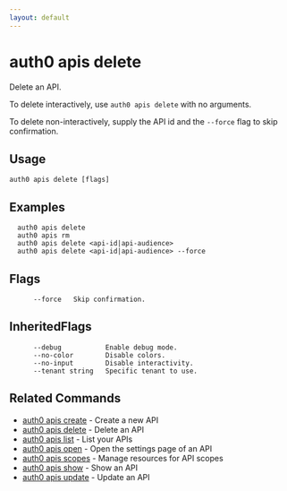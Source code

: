 ```yaml
---
layout: default
---
```

# auth0 apis delete

Delete an API.

To delete interactively, use `auth0 apis delete` with no arguments.

To delete non-interactively, supply the API id and the `--force` flag to skip confirmation.

## Usage
```
auth0 apis delete [flags]
```

## Examples

```
  auth0 apis delete 
  auth0 apis rm
  auth0 apis delete <api-id|api-audience>
  auth0 apis delete <api-id|api-audience> --force
```


## Flags

```
      --force   Skip confirmation.
```


## InheritedFlags

```
      --debug           Enable debug mode.
      --no-color        Disable colors.
      --no-input        Disable interactivity.
      --tenant string   Specific tenant to use.
```


## Related Commands

- [auth0 apis create](auth0_apis_create.md) - Create a new API
- [auth0 apis delete](auth0_apis_delete.md) - Delete an API
- [auth0 apis list](auth0_apis_list.md) - List your APIs
- [auth0 apis open](auth0_apis_open.md) - Open the settings page of an API
- [auth0 apis scopes](auth0_apis_scopes.md) - Manage resources for API scopes
- [auth0 apis show](auth0_apis_show.md) - Show an API
- [auth0 apis update](auth0_apis_update.md) - Update an API


